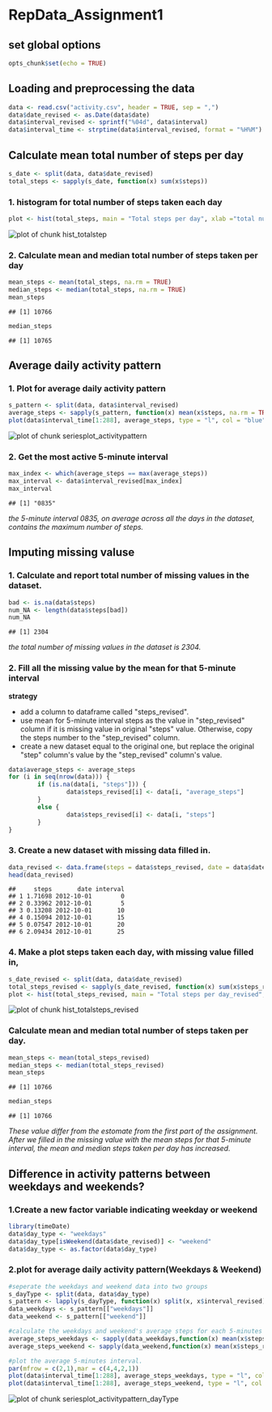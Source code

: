 RepData_Assignment1
========================================================
## set global options

```r
opts_chunk$set(echo = TRUE)
```
## Loading and preprocessing the data


```r
data <- read.csv("activity.csv", header = TRUE, sep = ",")
data$date_revised <- as.Date(data$date)
data$interval_revised <- sprintf("%04d", data$interval)
data$interval_time <- strptime(data$interval_revised, format = "%H%M")
```


## Calculate mean total number of steps per day

```r
s_date <- split(data, data$date_revised)
total_steps <- sapply(s_date, function(x) sum(x$steps))
```

### 1. histogram for total number of steps taken each day

```r
plot <- hist(total_steps, main = "Total steps per day", xlab ="total number of steps taken each day")
```

![plot of chunk hist_totalstep](figure/hist_totalstep.png) 

### 2. Calculate mean and median total number of steps taken per day

```r
mean_steps <- mean(total_steps, na.rm = TRUE)
median_steps <- median(total_steps, na.rm = TRUE)
mean_steps
```

```
## [1] 10766
```

```r
median_steps
```

```
## [1] 10765
```


## Average daily activity pattern

### 1. Plot for average daily activity pattern

```r
s_pattern <- split(data, data$interval_revised) 
average_steps <- sapply(s_pattern, function(x) mean(x$steps, na.rm = TRUE))
plot(data$interval_time[1:288], average_steps, type = "l", col = "blue", main = "Average daily activity pattern", xlab = "interval", ylab = "Number of steps")
```

![plot of chunk seriesplot_activitypattern](figure/seriesplot_activitypattern.png) 

### 2. Get the most active 5-minute interval

```r
max_index <- which(average_steps == max(average_steps))
max_interval <- data$interval_revised[max_index]
max_interval
```

```
## [1] "0835"
```
*the 5-minute interval 0835, on average across all the days in the dataset, contains the maximum number of steps.*


## Imputing missing valuse

### 1. Calculate and report total number of missing values in the dataset. 

```r
bad <- is.na(data$steps)
num_NA <- length(data$steps[bad])
num_NA
```

```
## [1] 2304
```
*the total number of missing values in the dataset is 2304.*

### 2. Fill all the missing value by the mean for that 5-minute interval
**strategy**
- add a column to dataframe called "steps_revised".
- use mean for 5-minute interval steps as the value in "step_revised" column if it is missing value in original "steps" value. Otherwise, copy the steps number to the "step_revised" column.  
- create a new dataset equal to the original one, but replace the original "step" column's value by the "step_revised" column's value.

```r
data$average_steps <- average_steps
for (i in seq(nrow(data))) {
        if (is.na(data[i, "steps"])) {
                data$steps_revised[i] <- data[i, "average_steps"]
        }
        else {
                data$steps_revised[i] <- data[i, "steps"]
        }
}
```

### 3. Create a new dataset with missing data filled in. 

```r
data_revised <- data.frame(steps = data$steps_revised, date = data$date, interval = data$interval)
head(data_revised)
```

```
##     steps       date interval
## 1 1.71698 2012-10-01        0
## 2 0.33962 2012-10-01        5
## 3 0.13208 2012-10-01       10
## 4 0.15094 2012-10-01       15
## 5 0.07547 2012-10-01       20
## 6 2.09434 2012-10-01       25
```

### 4. Make a plot steps taken each day, with missing value filled in,

```r
s_date_revised <- split(data, data$date_revised)
total_steps_revised <- sapply(s_date_revised, function(x) sum(x$steps_revised, na.rm = TRUE))
plot <- hist(total_steps_revised, main = "Total steps per day_revised", xlab ="total number of steps taken each day_revised")
```

![plot of chunk hist_totalsteps_revised](figure/hist_totalsteps_revised.png) 

### Calculate mean and median total number of steps taken per day. 

```r
mean_steps <- mean(total_steps_revised)
median_steps <- median(total_steps_revised)
mean_steps
```

```
## [1] 10766
```

```r
median_steps
```

```
## [1] 10766
```
*These value differ from the estomate from the first part of the assignment. After we filled in the missing value with the mean steps for that 5-minute interval, the mean and median steps taken per day has increased.*

## Difference in activity patterns between weekdays and weekends?
### 1.Create a new factor variable indicating weekday or weekend

```r
library(timeDate)
data$day_type <- "weekdays"
data$day_type[isWeekend(data$date_revised)] <- "weekend"
data$day_type <- as.factor(data$day_type)
```

### 2.plot for average daily activity pattern(Weekdays & Weekend)

```r
#seperate the weekdays and weekend data into two groups
s_dayType <- split(data, data$day_type)
s_pattern <- lapply(s_dayType, function(x) split(x, x$interval_revised))
data_weekdays <- s_pattern[["weekdays"]]
data_weekend <- s_pattern[["weekend"]]

#calculate the weekdays and weekend's average steps for each 5-minutes interval.
average_steps_weekdays <- sapply(data_weekdays,function(x) mean(x$steps_revised) )
average_steps_weekend <- sapply(data_weekend,function(x) mean(x$steps_revised) )

#plot the average 5-minutes interval.
par(mfrow = c(2,1),mar = c(4,4,2,1))
plot(data$interval_time[1:288], average_steps_weekdays, type = "l", col = "blue", main = "weekdays", xlab = "interval", ylab = "Number of steps")
plot(data$interval_time[1:288], average_steps_weekend, type = "l", col = "blue", main = "weekend", xlab = "interval", ylab = "Number of steps")
```

![plot of chunk seriesplot_activitypattern_dayType](figure/seriesplot_activitypattern_dayType.png) 




